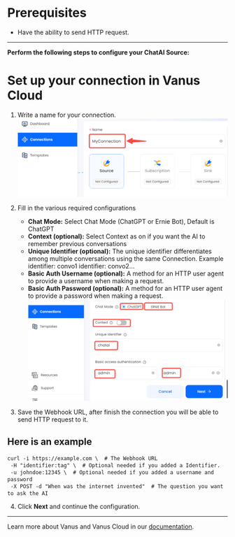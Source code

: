 #  
# Prerequisites
- Have the ability to send HTTP request.

---

**Perform the following steps to configure your ChatAI Source:**

# Set up your connection in Vanus Cloud

1. Write a name for your connection.  
   ![img.png](images/connection.png)

2. Fill in the various required configurations
    - **Chat Mode:** Select Chat Mode (ChatGPT or Ernie Bot), Default is ChatGPT
    - **Context (optional):** Select Context as on if you want the AI to remember previous conversations
    - **Unique Identifier (optional):** The unique identifier differentiates among multiple conversations using the same Connection. Example identifier: convo1 identifier: convo2...
    - **Basic Auth Username (optional):** A method for an HTTP user agent to provide a username when making a request.
    - **Basic Auth Password (optional):** A method for an HTTP user agent to provide a password when making a request.  
      ![img.png](images/chatai-config.png)

3. Save the Webhook URL, after finish the connection you will be able to send HTTP request to it.
   
**Here is an example**
---

```shell
curl -i https://example.com \  # The Webhook URL 
 -H "identifier:tag" \  # Optional needed if you added a Identifier.
 -u johndoe:12345 \  # Optional needed if you added a username and password
 -X POST -d "When was the internet invented"  # The question you want to ask the AI
```

4. Click **Next** and continue the configuration.

---

Learn more about Vanus and Vanus Cloud in our [documentation](https://docs.vanus.ai).
